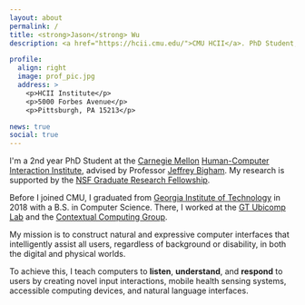 ```yaml
---
layout: about
permalink: /
title: <strong>Jason</strong> Wu
description: <a href="https://hcii.cmu.edu/">CMU HCII</a>. PhD Student, Human-Computer Interaction

profile:
  align: right
  image: prof_pic.jpg
  address: >
    <p>HCII Institute</p>
    <p>5000 Forbes Avenue</p>
    <p>Pittsburgh, PA 15213</p>

news: true
social: true
---
```


I'm a 2nd year PhD Student at the [Carnegie Mellon](https://www.cmu.edu/) [Human-Computer Interaction Institute](https://hcii.cmu.edu/), advised by Professor [Jeffrey Bigham](http://jeffreybigham.com). My research is supported by the [NSF Graduate Research Fellowship](https://www.nsfgrfp.org/).

Before I joined CMU, I graduated from [Georgia Institute of Technology](https://gatech.edu/) in 2018 with a B.S. in Computer Science. There, I worked at the [GT Ubicomp Lab](http://ubicomp.cc.gatech.edu/) and the [Contextual Computing Group](https://research.cc.gatech.edu/ccg/).

My mission is to construct natural and expressive computer interfaces that intelligently assist all users, regardless of background or disability, in both the digital and physical worlds.

To achieve this, I teach computers to **listen**, **understand**, and **respond** to users by creating novel input interactions, mobile health sensing systems, accessible computing devices, and natural language interfaces.
